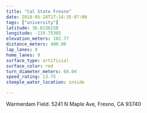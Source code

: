 ```yaml
---
title: "Cal State Fresno"
date: 2018-05-28T17:14:35-07:00
tags: ["university"]
latitude: 36.8136158
longitude: -119.75305
elevation_meters: 102.77
distance_meters: 400.00
lap_lanes: 9
home_lanes: 9
surface_type: artificial
surface_color: red
turn_diameter_meters: 68.04
speed_rating: 13.75
steeple_water_location: inside

---
```

Warmerdam Field. 5241 N Maple Ave, Fresno, CA 93740
<!--more-->
